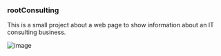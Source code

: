 ### rootConsulting
This is a small project about a web page to show information about an IT consulting business.

![image](https://github.com/susialvarado/rootConsulting/assets/130176230/63f3e844-5a2e-4a6a-8709-8021973a9145)
